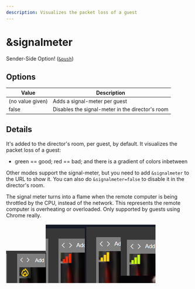 ```yaml
---
description: Visualizes the packet loss of a guest
---
```


# \&signalmeter

Sender-Side Option! ([`&push`](../source-settings/push.md))

## Options

| Value            | Description                                      |
| ---------------- | ------------------------------------------------ |
| (no value given) | Adds a signal-meter per guest                    |
| false            | Disables the signal-meter in the director's room |

## Details

It's added to the director's room, per guest, by default. It visualizes the packet loss of a guest:

* green == good; red == bad; and there is a gradient of colors inbetween

Other modes support the signal-meter, but you need to add `&signalmeter` to the URL to show it. You can also do `&signalmeter=false` to disable it in the director's room.

The signal meter turns into a flame when the remote computer is being throttled by the CPU, instead of the network. This represents the remote computer is overheating or overloaded. Only supported by guests using Chrome really.\
\
![](<../.gitbook/assets/image (126) (1) (1).png>)![](<../.gitbook/assets/image (111) (1) (1).png>)
